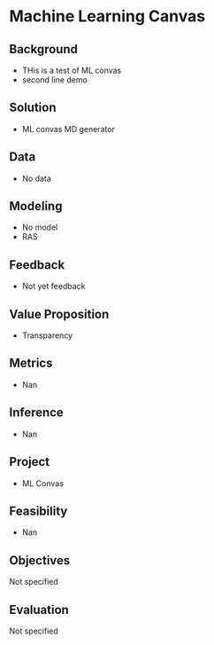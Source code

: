 # Machine Learning Canvas

## Background
- THis is a test of ML convas 
- second line demo 

## Solution
- ML convas MD generator 

## Data
- No data 

## Modeling
- No model
- RAS 

## Feedback
- Not yet feedback 

## Value Proposition
- Transparency

## Metrics
- Nan

## Inference
- Nan

## Project
- ML Convas 

## Feasibility
- Nan

## Objectives
Not specified

## Evaluation
Not specified


